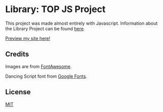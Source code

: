 # Library: TOP JS Project

This project was made almost entirely with Javascript. Information about the Library Project can be found [here](https://theodinproject.com/courses/javascript/lessons/library).

[Preview my site here!](https://savwiley.github.io/library-project/)

## Credits

Images are from [FontAwesome](https://fontawesome.com/).

Dancing Script font from [Google Fonts](https://fonts.google.com/).

## License

[MIT](https://github.com/savwiley/library-project/blob/master/LICENSE.txt)